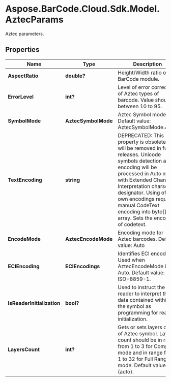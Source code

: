 # Aspose.BarCode.Cloud.Sdk.Model.AztecParams

Aztec parameters.

## Properties

Name | Type | Description | Notes
---- | ---- | ----------- | -----
**AspectRatio** | **double?** | Height/Width ratio of 2D BarCode module. | [optional]
**ErrorLevel** | **int?** | Level of error correction of Aztec types of barcode. Value should between 10 to 95. | [optional]
**SymbolMode** | **AztecSymbolMode** | Aztec Symbol mode. Default value: AztecSymbolMode.Auto. | [optional]
**TextEncoding** | **string** | DEPRECATED: This property is obsolete and will be removed in future releases. Unicode symbols detection and encoding will be processed in Auto mode with Extended Channel Interpretation charset designator. Using of own encodings requires manual CodeText encoding into byte[] array.  Sets the encoding of codetext. | [optional]
**EncodeMode** | **AztecEncodeMode** | Encoding mode for Aztec barcodes. Default value: Auto | [optional]
**ECIEncoding** | **ECIEncodings** | Identifies ECI encoding. Used when AztecEncodeMode is Auto. Default value: ISO-8859-1. | [optional]
**IsReaderInitialization** | **bool?** | Used to instruct the reader to interpret the data contained within the symbol as programming for reader initialization. | [optional]
**LayersCount** | **int?** | Gets or sets layers count of Aztec symbol. Layers count should be in range from 1 to 3 for Compact mode and in range from 1 to 32 for Full Range mode. Default value: 0 (auto). | [optional]
